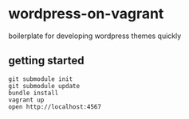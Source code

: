 wordpress-on-vagrant
====================

boilerplate for developing wordpress themes quickly

getting started
---------------

```
git submodule init
git submodule update
bundle install
vagrant up
open http://localhost:4567
```
